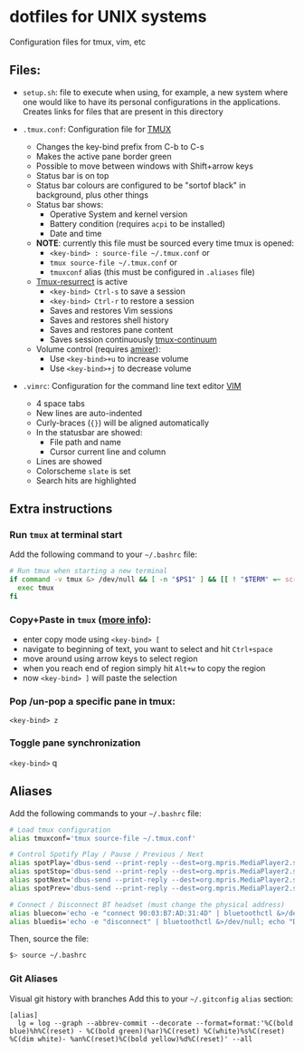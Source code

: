 # dotfiles for UNIX systems

Configuration files for tmux, vim, etc

## Files:
- `setup.sh`: file to execute when using, for example, a new system where one would like to have its personal configurations in the applications. Creates links for files that are present in this directory

- `.tmux.conf`: Configuration file for [TMUX](https://github.com/tmux/tmux)
	- Changes the key-bind prefix from C-b to C-s
	- Makes the active pane border green
	- Possible to move between windows with Shift+arrow keys
    - Status bar is on top
    - Status bar colours are configured to be "sortof black" in background, plus other things
    - Status bar shows:
        - Operative System and kernel version
        - Battery condition (requires `acpi` to be installed)
        - Date and time
    - **NOTE**: currently this file must be sourced every time tmux is opened:
        - `<key-bind> : source-file ~/.tmux.conf` or
        - `tmux source-file ~/.tmux.conf` or
        - `tmuxconf` alias (this must be configured in `.aliases` file)
    - [Tmux-resurrect](https://github.com/tmux-plugins/tmux-resurrect) is active
        - `<key-bind> Ctrl-s` to save a session
        - `<key-bind> Ctrl-r` to restore a session
        - Saves and restores Vim sessions
        - Saves and restores shell history
        - Saves and restores pane content
        - Saves session continuously [tmux-continuum](https://github.com/tmux-plugins/tmux-continuum)
    - Volume control (requires [amixer](https://linux.die.net/man/1/amixer)):
        - Use `<key-bind>+u` to increase volume
        - Use `<key-bind>+j` to decrease volume

- `.vimrc`: Configuration for the command line text editor [VIM](https://www.vim.org)
    - 4 space tabs
    - New lines are auto-indented
    - Curly-braces (`{}`) will be aligned automatically
    - In the statusbar are showed:
        - File path and name
        - Cursor current line and column
    - Lines are showed
    - Colorscheme `slate` is set
    - Search hits are highlighted

## Extra instructions

### Run `tmux` at terminal start

Add the following command to your `~/.bashrc` file:
```bash
# Run tmux when starting a new terminal
if command -v tmux &> /dev/null && [ -n "$PS1" ] && [[ ! "$TERM" =~ screen ]] && [[ ! "$TERM" =~ tmux ]] && [ -z "$TMUX" ]; then
  exec tmux
fi
```

### Copy+Paste in `tmux` ([more info](https://awhan.wordpress.com/2010/06/20/copy-paste-in-tmux/)):

- enter copy mode using `<key-bind> [`
- navigate to beginning of text, you want to select and hit `Ctrl+space`
- move around using arrow keys to select region
- when you reach end of region simply hit `Alt+w` to copy the region
- now `<key-bind> ]` will paste the selection

### Pop /un-pop a specific pane in tmux:
`<key-bind> z`

### Toggle pane synchronization
`<key-bind>` q

## Aliases

Add the following commands to your `~/.bashrc` file:
```bash
# Load tmux configuration
alias tmuxconf='tmux source-file ~/.tmux.conf'

# Control Spotify Play / Pause / Previous / Next
alias spotPlay='dbus-send --print-reply --dest=org.mpris.MediaPlayer2.spotify /org/mpris/MediaPlayer2 org.mpris.MediaPlayer2.Player.PlayPause &>/dev/null'
alias spotStop='dbus-send --print-reply --dest=org.mpris.MediaPlayer2.spotify /org/mpris/MediaPlayer2 org.mpris.MediaPlayer2.Player.Stop &>/dev/null'
alias spotNext='dbus-send --print-reply --dest=org.mpris.MediaPlayer2.spotify /org/mpris/MediaPlayer2 org.mpris.MediaPlayer2.Player.Next &>/dev/null'
alias spotPrev='dbus-send --print-reply --dest=org.mpris.MediaPlayer2.spotify /org/mpris/MediaPlayer2 org.mpris.MediaPlayer2.Player.Previous &>/dev/null'

# Connect / Disconnect BT headset (must change the physical address)
alias bluecon='echo -e "connect 90:03:B7:AD:31:4D" | bluetoothctl &>/dev/null; echo "Connected"'
alias bluedis='echo -e "disconnect" | bluetoothctl &>/dev/null; echo "Disconnected"'
```

Then, source the file:
```bash
$> source ~/.bashrc
```

### Git Aliases

Visual git history with branches
Add this to your `~/.gitconfig` `alias` section:

```
[alias]
  lg = log --graph --abbrev-commit --decorate --format=format:'%C(bold blue)%h%C(reset) - %C(bold green)(%ar)%C(reset) %C(white)%s%C(reset) %C(dim white)- %an%C(reset)%C(bold yellow)%d%C(reset)' --all
```
